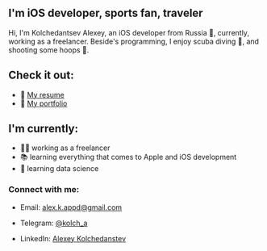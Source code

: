 ## I'm iOS developer, sports fan, traveler
Hi, I'm Kolchedantsev Alexey, an iOS developer from Russia :bear:, currently, working as a freelancer. Beside's programming, I enjoy scuba diving :ocean:, and shooting some hoops :basketball:.

## Check it out:
- :page_with_curl: [My resume]
- :art: [My portfolio]

## I'm currently:
- :guardsman: working as a freelancer
- :books: learning everything that comes to Apple and iOS development
- :microscope: learning data science

### Connect with me:
- Email: <a href="mailto:alex.k.appd@gmail.com">alex.k.appd@gmail.com</a>
- Telegram: <a href="https://t.me/kolch_a">@kolch_a</a>
- LinkedIn: <a href="https://www.linkedin.com/in/alexey-kolchedanstev-4a19251a6">Alexey Kolchedanstev</a>


   [My resume]: https://hh.ru/resume/23132f8dff07bbc4d10039ed1f315138334834
   [My portfolio]: https://github.com/Kolch/iOS-Dev-Portfolio
